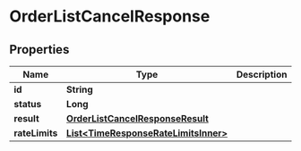 

# OrderListCancelResponse


## Properties

| Name | Type | Description | Notes |
|------------ | ------------- | ------------- | -------------|
|**id** | **String** |  |  [optional] |
|**status** | **Long** |  |  [optional] |
|**result** | [**OrderListCancelResponseResult**](OrderListCancelResponseResult.md) |  |  [optional] |
|**rateLimits** | [**List&lt;TimeResponseRateLimitsInner&gt;**](TimeResponseRateLimitsInner.md) |  |  [optional] |



